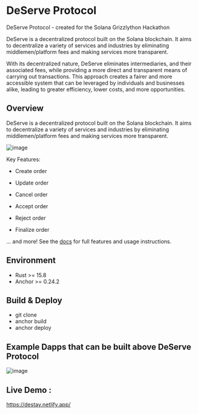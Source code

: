 # DeServe Protocol

DeServe Protocol - created for the Solana Grizzlython Hackathon

DeServe is a decentralized protocol built on the Solana blockchain. It aims to decentralize a 
variety of services and industries by eliminating middlemen/platform fees and making services 
more transparent.

With its decentralized nature, DeServe eliminates intermediaries, and their associated fees, 
while providing a more direct and transparent means of carrying out transactions. This approach 
creates a fairer and more accessible system that can be leveraged by individuals and businesses 
alike, leading to greater efficiency, lower costs, and more opportunities.

## Overview

DeServe is a decentralized protocol built on the Solana blockchain. It aims to decentralize a 
variety of services and industries by eliminating middlemen/platform fees and making services 
more transparent.

![image](https://user-images.githubusercontent.com/98082850/225082951-f7887f81-dff5-44f9-918d-1c799c3d040f.png)


Key Features:

-   Create order

-   Update order

-   Cancel order

-   Accept order

-   Reject order

-   Finalize order

... and more! See the [docs](./programs/ordering_system/src/lib.rs) for full features and usage instructions.


## Environment

-   Rust >= 15.8
-   Anchor >= 0.24.2

## Build & Deploy

-   git clone
-   anchor build
-   anchor deploy

## Example Dapps that can be built above DeServe Protocol

![image](https://user-images.githubusercontent.com/98082850/225082623-d1ba2ec9-5be8-4376-869d-431ec06acd9d.png)

## Live Demo :

https://destay.netlify.app/
